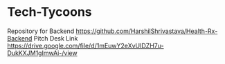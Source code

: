 # Tech-Tycoons
Repository for Backend
https://github.com/HarshilShrivastava/Health-Rx-Backend
Pitch Desk Link
https://drive.google.com/file/d/1mEuwY2eXvUIDZH7u-DukKXJM1gImwAi-/view
